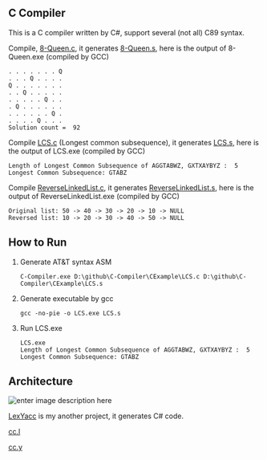 

## C Compiler 
This is a C compiler written by C#, support several (not all) C89 syntax. 

Compile, [8-Queen.c](https://github.com/r96922081/C-Compiler/blob/main/CExample/EightQueen.c), it generates [8-Queen.s](https://github.com/r96922081/C-Compiler/blob/main/CExample/EightQueen.s), here is the output of 8-Queen.exe (compiled by GCC)

    . . . . . . . Q
    . . . Q . . . .
    Q . . . . . . .
    . . Q . . . . .
    . . . . . Q . .
    . Q . . . . . .
    . . . . . . Q .
    . . . . Q . . .
    Solution count =  92
    
Compile [LCS.c](https://github.com/r96922081/C-Compiler/blob/main/CExample/LCS.c)  (Longest common subsequence), it generates [LCS.s](https://github.com/r96922081/C-Compiler/blob/main/CExample/LCS.s), here is the output of LCS.exe (compiled by GCC)

    Length of Longest Common Subsequence of AGGTABWZ, GXTXAYBYZ :  5
    Longest Common Subsequence: GTABZ

Compile [ReverseLinkedList.c](https://github.com/r96922081/C-Compiler/blob/main/CExample/ReverseLinkedList.c), it generates [ReverseLinkedList.s](https://github.com/r96922081/C-Compiler/blob/main/CExample/ReverseLinkedList.s), here is the output of ReverseLinkedList.exe (compiled by GCC)

    Original list: 50 -> 40 -> 30 -> 20 -> 10 -> NULL
    Reversed list: 10 -> 20 -> 30 -> 40 -> 50 -> NULL
## How to Run

 1. Generate AT&T syntax ASM

        C-Compiler.exe D:\github\C-Compiler\CExample\LCS.c D:\github\C-Compiler\CExample\LCS.s

 1. Generate executable by gcc

        gcc -no-pie -o LCS.exe LCS.s
        
 1. Run LCS.exe

        LCS.exe
        Length of Longest Common Subsequence of AGGTABWZ, GXTXAYBYZ :  5
        Longest Common Subsequence: GTABZ
## Architecture
![enter image description here](https://r96922081.github.io/C-Compiler/arch.png)

[LexYacc](https://github.com/r96922081/LexYacc) is my another project, it generates C# code.

[cc.l](https://github.com/r96922081/C-Compiler/blob/main/LexYaccInput/cc.l) 

[cc.y](https://github.com/r96922081/C-Compiler/blob/main/LexYaccInput/cc.y)
